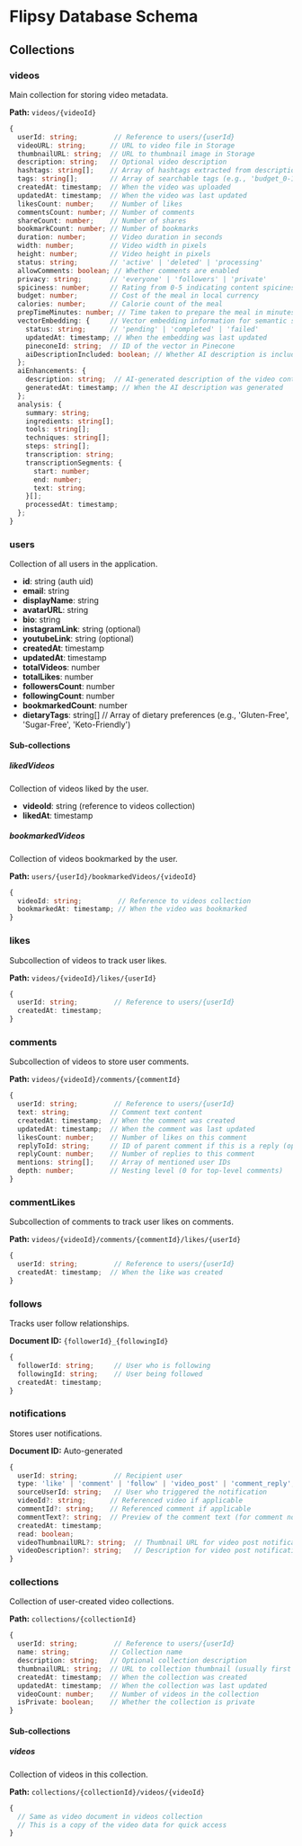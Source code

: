 # Flipsy Database Schema

## Collections

### videos
Main collection for storing video metadata.

**Path:** `videos/{videoId}`
```typescript
{
  userId: string;         // Reference to users/{userId}
  videoURL: string;      // URL to video file in Storage
  thumbnailURL: string;  // URL to thumbnail image in Storage
  description: string;   // Optional video description
  hashtags: string[];    // Array of hashtags extracted from description (stored in lowercase)
  tags: string[];        // Array of searchable tags (e.g., 'budget_0-10', 'calories_300-600', 'prep_15-30', 'spicy_3', 'tag_pasta')
  createdAt: timestamp;  // When the video was uploaded
  updatedAt: timestamp;  // When the video was last updated
  likesCount: number;    // Number of likes
  commentsCount: number; // Number of comments
  shareCount: number;    // Number of shares
  bookmarkCount: number; // Number of bookmarks
  duration: number;      // Video duration in seconds
  width: number;         // Video width in pixels
  height: number;        // Video height in pixels
  status: string;        // 'active' | 'deleted' | 'processing'
  allowComments: boolean; // Whether comments are enabled
  privacy: string;       // 'everyone' | 'followers' | 'private'
  spiciness: number;     // Rating from 0-5 indicating content spiciness (0 = not spicy)
  budget: number;        // Cost of the meal in local currency
  calories: number;      // Calorie count of the meal
  prepTimeMinutes: number; // Time taken to prepare the meal in minutes
  vectorEmbedding: {     // Vector embedding information for semantic search
    status: string;      // 'pending' | 'completed' | 'failed'
    updatedAt: timestamp; // When the embedding was last updated
    pineconeId: string;  // ID of the vector in Pinecone
    aiDescriptionIncluded: boolean; // Whether AI description is included in the vector
  };
  aiEnhancements: {
    description: string;  // AI-generated description of the video content
    generatedAt: timestamp; // When the AI description was generated
  };
  analysis: {
    summary: string;
    ingredients: string[];
    tools: string[];
    techniques: string[];
    steps: string[];
    transcription: string;
    transcriptionSegments: {
      start: number;
      end: number;
      text: string;
    }[];
    processedAt: timestamp;
  };
}
```

### users
Collection of all users in the application.

- **id**: string (auth uid)
- **email**: string
- **displayName**: string
- **avatarURL**: string
- **bio**: string
- **instagramLink**: string (optional)
- **youtubeLink**: string (optional)
- **createdAt**: timestamp
- **updatedAt**: timestamp
- **totalVideos**: number
- **totalLikes**: number
- **followersCount**: number
- **followingCount**: number
- **bookmarkedCount**: number
- **dietaryTags**: string[]  // Array of dietary preferences (e.g., 'Gluten-Free', 'Sugar-Free', 'Keto-Friendly')

#### Sub-collections

##### likedVideos
Collection of videos liked by the user.

- **videoId**: string (reference to videos collection)
- **likedAt**: timestamp

##### bookmarkedVideos
Collection of videos bookmarked by the user.

**Path:** `users/{userId}/bookmarkedVideos/{videoId}`
```typescript
{
  videoId: string;         // Reference to videos collection
  bookmarkedAt: timestamp; // When the video was bookmarked
}
```

### likes
Subcollection of videos to track user likes.

**Path:** `videos/{videoId}/likes/{userId}`
```typescript
{
  userId: string;         // Reference to users/{userId}
  createdAt: timestamp;
}
```

### comments
Subcollection of videos to store user comments.

**Path:** `videos/{videoId}/comments/{commentId}`
```typescript
{
  userId: string;         // Reference to users/{userId}
  text: string;          // Comment text content
  createdAt: timestamp;  // When the comment was created
  updatedAt: timestamp;  // When the comment was last updated
  likesCount: number;    // Number of likes on this comment
  replyToId: string;     // ID of parent comment if this is a reply (optional)
  replyCount: number;    // Number of replies to this comment
  mentions: string[];    // Array of mentioned user IDs
  depth: number;         // Nesting level (0 for top-level comments)
}
```

### commentLikes
Subcollection of comments to track user likes on comments.

**Path:** `videos/{videoId}/comments/{commentId}/likes/{userId}`
```typescript
{
  userId: string;         // Reference to users/{userId}
  createdAt: timestamp;  // When the like was created
}
```

### follows
Tracks user follow relationships.

**Document ID:** `{followerId}_{followingId}`
```typescript
{
  followerId: string;     // User who is following
  followingId: string;    // User being followed
  createdAt: timestamp;
}
```

### notifications
Stores user notifications.

**Document ID:** Auto-generated
```typescript
{
  userId: string;         // Recipient user
  type: 'like' | 'comment' | 'follow' | 'video_post' | 'comment_reply';  // Type of notification
  sourceUserId: string;   // User who triggered the notification
  videoId?: string;      // Referenced video if applicable
  commentId?: string;    // Referenced comment if applicable
  commentText?: string;  // Preview of the comment text (for comment notifications)
  createdAt: timestamp;
  read: boolean;
  videoThumbnailURL?: string;  // Thumbnail URL for video post notifications
  videoDescription?: string;   // Description for video post notifications
}
```

### collections
Collection of user-created video collections.

**Path:** `collections/{collectionId}`
```typescript
{
  userId: string;         // Reference to users/{userId}
  name: string;          // Collection name
  description: string;   // Optional collection description
  thumbnailURL: string;  // URL to collection thumbnail (usually first video's thumbnail)
  createdAt: timestamp;  // When the collection was created
  updatedAt: timestamp;  // When the collection was last updated
  videoCount: number;    // Number of videos in the collection
  isPrivate: boolean;    // Whether the collection is private
}
```

#### Sub-collections

##### videos
Collection of videos in this collection.

**Path:** `collections/{collectionId}/videos/{videoId}`
```typescript
{
  // Same as video document in videos collection
  // This is a copy of the video data for quick access
}
```